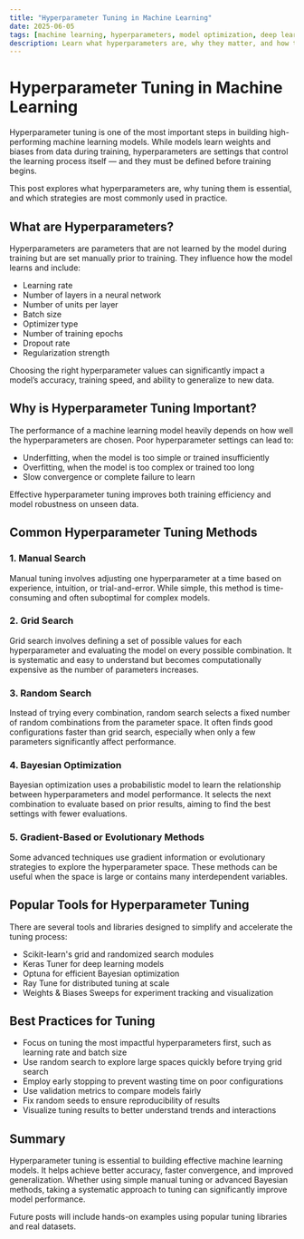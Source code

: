 ```yaml
---
title: "Hyperparameter Tuning in Machine Learning"
date: 2025-06-05
tags: [machine learning, hyperparameters, model optimization, deep learning]
description: Learn what hyperparameters are, why they matter, and how to optimize them using methods like grid search, random search, and Bayesian optimization.
---
```


# Hyperparameter Tuning in Machine Learning

Hyperparameter tuning is one of the most important steps in building high-performing machine learning models. While models learn weights and biases from data during training, hyperparameters are settings that control the learning process itself — and they must be defined before training begins.

This post explores what hyperparameters are, why tuning them is essential, and which strategies are most commonly used in practice.

## What are Hyperparameters?

Hyperparameters are parameters that are not learned by the model during training but are set manually prior to training. They influence how the model learns and include:

- Learning rate  
- Number of layers in a neural network  
- Number of units per layer  
- Batch size  
- Optimizer type  
- Number of training epochs  
- Dropout rate  
- Regularization strength  

Choosing the right hyperparameter values can significantly impact a model’s accuracy, training speed, and ability to generalize to new data.

## Why is Hyperparameter Tuning Important?

The performance of a machine learning model heavily depends on how well the hyperparameters are chosen. Poor hyperparameter settings can lead to:

- Underfitting, when the model is too simple or trained insufficiently  
- Overfitting, when the model is too complex or trained too long  
- Slow convergence or complete failure to learn  

Effective hyperparameter tuning improves both training efficiency and model robustness on unseen data.

## Common Hyperparameter Tuning Methods

### 1. Manual Search

Manual tuning involves adjusting one hyperparameter at a time based on experience, intuition, or trial-and-error. While simple, this method is time-consuming and often suboptimal for complex models.

### 2. Grid Search

Grid search involves defining a set of possible values for each hyperparameter and evaluating the model on every possible combination. It is systematic and easy to understand but becomes computationally expensive as the number of parameters increases.

### 3. Random Search

Instead of trying every combination, random search selects a fixed number of random combinations from the parameter space. It often finds good configurations faster than grid search, especially when only a few parameters significantly affect performance.

### 4. Bayesian Optimization

Bayesian optimization uses a probabilistic model to learn the relationship between hyperparameters and model performance. It selects the next combination to evaluate based on prior results, aiming to find the best settings with fewer evaluations.

### 5. Gradient-Based or Evolutionary Methods

Some advanced techniques use gradient information or evolutionary strategies to explore the hyperparameter space. These methods can be useful when the space is large or contains many interdependent variables.

## Popular Tools for Hyperparameter Tuning

There are several tools and libraries designed to simplify and accelerate the tuning process:

- Scikit-learn's grid and randomized search modules  
- Keras Tuner for deep learning models  
- Optuna for efficient Bayesian optimization  
- Ray Tune for distributed tuning at scale  
- Weights & Biases Sweeps for experiment tracking and visualization  

## Best Practices for Tuning

- Focus on tuning the most impactful hyperparameters first, such as learning rate and batch size  
- Use random search to explore large spaces quickly before trying grid search  
- Employ early stopping to prevent wasting time on poor configurations  
- Use validation metrics to compare models fairly  
- Fix random seeds to ensure reproducibility of results  
- Visualize tuning results to better understand trends and interactions  

## Summary

Hyperparameter tuning is essential to building effective machine learning models. It helps achieve better accuracy, faster convergence, and improved generalization. Whether using simple manual tuning or advanced Bayesian methods, taking a systematic approach to tuning can significantly improve model performance.

Future posts will include hands-on examples using popular tuning libraries and real datasets.
